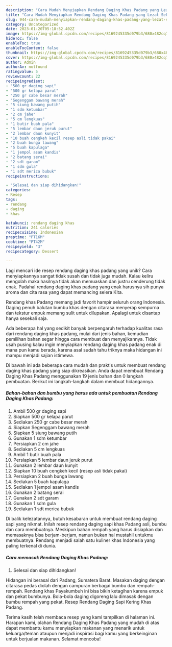 ```yaml
---
description: "Cara Mudah Menyiapkan Rendang Daging Khas Padang yang Lezat Sekali"
title: "Cara Mudah Menyiapkan Rendang Daging Khas Padang yang Lezat Sekali"
slug: 944-cara-mudah-menyiapkan-rendang-daging-khas-padang-yang-lezat-sekali
category: Uncategorized
date: 2023-01-20T05:18:52.402Z
image: https://img-global.cpcdn.com/recipes/8169245335d079b3/680x482cq70/rendang-daging-khas-padang-foto-resep-utama.jpg
hideToc: false
enableToc: true
enableTocContent: false
thumbnail: https://img-global.cpcdn.com/recipes/8169245335d079b3/680x482cq70/rendang-daging-khas-padang-foto-resep-utama.jpg
cover: https://img-global.cpcdn.com/recipes/8169245335d079b3/680x482cq70/rendang-daging-khas-padang-foto-resep-utama.jpg
author: Admin
authorAv: notfound
ratingvalue: 5
reviewcount: 22
recipeingredient:
- "500 gr daging sapi"
- "500 gr kelapa parut"
- "250 gr cabe besar merah"
- "Segenggam bawang merah"
- "5 siung bawang putih"
- "1 sdm ketumbar"
- "2 cm jahe"
- "5 cm lengkuas"
- "1 butir buah pala"
- "5 lembar daun jeruk purut"
- "2 lembar daun kunyit"
- "10 buah cengkeh kecil resep asli tidak pakai"
- "2 buah bunga lawang"
- "5 buah kapulaga"
- "1 jempol asam kandis"
- "2 batang serai"
- "2 sdt garam"
- "1 sdm gula"
- "1 sdt merica bubuk"
recipeinstructions:

- "Selesai dan siap dihidangkan!"
categories:
- Resep
tags:
- rendang
- daging
- khas

katakunci: rendang daging khas 
nutrition: 241 calories
recipecuisine: Indonesian
preptime: "PT16M"
cooktime: "PT42M"
recipeyield: "3"
recipecategory: Dessert

---
```





Lagi mencari ide resep rendang daging khas padang yang unik? Cara menyiapkannya sangat tidak susah dan tidak juga mudah. Kalau keliru mengolah maka hasilnya tidak akan memuaskan dan justru cenderung tidak enak. Padahal rendang daging khas padang yang enak harusnya sih punya aroma dan cita rasa yang dapat memancing selera Kita.





Rendang khas Padang memang jadi favorit hampir seluruh orang Indonesia. Daging penuh balutan bumbu khas dengan citarasa menyerap sempurna dan tekstur empuk memang sulit untuk dilupakan. Apalagi untuk disantap hanya sesekali saja.

Ada beberapa hal yang sedikit banyak berpengaruh terhadap kualitas rasa dari rendang daging khas padang, mulai dari jenis bahan, kemudian pemilihan bahan segar hingga cara membuat dan menyajikannya. Tidak usah pusing kalau ingin menyiapkan rendang daging khas padang enak di mana pun kamu berada, karena asal sudah tahu triknya maka hidangan ini mampu menjadi sajian istimewa.






Di bawah ini ada beberapa cara mudah dan praktis untuk membuat rendang daging khas padang yang siap dikreasikan. Anda dapat membuat Rendang Daging Khas Padang menggunakan 19 jenis bahan dan 0 langkah pembuatan. Berikut ini langkah-langkah dalam membuat hidangannya.

<!--inarticleads1-->

##### Bahan-bahan dan bumbu yang harus ada untuk pembuatan Rendang Daging Khas Padang:

1. Ambil 500 gr daging sapi
1. Siapkan 500 gr kelapa parut
1. Sediakan 250 gr cabe besar merah
1. Siapkan Segenggam bawang merah
1. Siapkan 5 siung bawang putih
1. Gunakan 1 sdm ketumbar
1. Persiapkan 2 cm jahe
1. Sediakan 5 cm lengkuas
1. Ambil 1 butir buah pala
1. Persiapkan 5 lembar daun jeruk purut
1. Gunakan 2 lembar daun kunyit
1. Siapkan 10 buah cengkeh kecil (resep asli tidak pakai)
1. Persiapkan 2 buah bunga lawang
1. Sediakan 5 buah kapulaga
1. Sediakan 1 jempol asam kandis
1. Gunakan 2 batang serai
1. Gunakan 2 sdt garam
1. Gunakan 1 sdm gula
1. Sediakan 1 sdt merica bubuk


Di balik kelezatannya, butuh kesabaran untuk membuat rendang daging sapi yang nikmat. Inilah resep rendang daging sapi khas Padang asli, bumbu dan cara membuatnya. Meskipun bahan rempah yang harus disiapkan dan memasaknya bisa berjam-berjam, namun bukan hal mustahil untukmu membuatnya. Rendang menjadi salah satu kuliner khas Indonesia yang paling terkenal di dunia. 

<!--inarticleads2-->

##### Cara memasak Rendang Daging Khas Padang:


1. Selesai dan siap dihidangkan!

Hidangan ini berasal dari Padang, Sumatera Barat. Masakan daging dengan citarasa pedas diolah dengan campuran berbagai bumbu dan rempah-rempah. Rendang khas Payakumbuh ini bisa bikin ketagihan karena empuk dan pekat bumbunya. Bola-bola daging digoreng lalu dimasak dengan bumbu rempah yang pekat. Resep Rendang Daging Sapi Kering Khas Padang. 

Terima kasih telah membaca resep yang kami tampilkan di halaman ini. Harapan kami, olahan Rendang Daging Khas Padang yang mudah di atas dapat membantu kamu menyiapkan makanan yang menarik untuk keluarga/teman ataupun menjadi inspirasi bagi kamu yang berkeinginan untuk berjualan makanan. Selamat mencoba!
